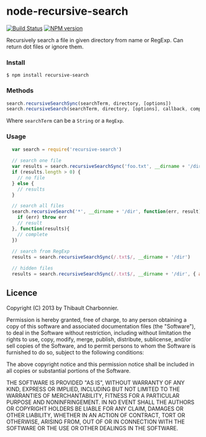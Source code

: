 # node-recursive-search

[![Build Status](https://api.travis-ci.org/thibaultCha/node-recursive-search.png)](https://travis-ci.org/thibaultCha/node-recursive-search) [![NPM version](https://badge.fury.io/js/recursive-search.png)](http://badge.fury.io/js/recursive-search)

Recursively search a file in given directory from name or RegExp. Can return dot files or ignore them.

### Install

```
$ npm install recursive-search
```

### Methods

```javascript
search.recursiveSearchSync(searchTerm, directory, [options])
search.recursiveSearch(searchTerm, directory, [options], callback, complete)
```

Where `searchTerm` can be a `String` or a `RegExp`.

### Usage

```javascript
  var search = require('recursive-search')
  
  // search one file
  var results = search.recursiveSearchSync('foo.txt', __dirname + '/dir')
  if (results.length > 0) {
    // no file
  } else {
    // results
  }

  // search all files
  search.recursiveSearch('*', __dirname + '/dir', function(err, result){
    if (err) throw err
    // result
  }, function(results){
    // complete
  })
  
  // search from RegExp
  results = search.recursiveSearchSync(/.txt$/, __dirname + '/dir')

  // hidden files
  results = search.recursiveSearchSync(/.txt$/, __dirname + '/dir', { all: true }) // return hidden files
```

## Licence

Copyright (C) 2013 by Thibault Charbonnier.

Permission is hereby granted, free of charge, to any person obtaining a copy of this software and associated documentation files (the "Software"), to deal in the Software without restriction, including without limitation the rights to use, copy, modify, merge, publish, distribute, sublicense, and/or sell copies of the Software, and to permit persons to whom the Software is furnished to do so, subject to the following conditions:

The above copyright notice and this permission notice shall be included in all copies or substantial portions of the Software.

THE SOFTWARE IS PROVIDED "AS IS", WITHOUT WARRANTY OF ANY KIND, EXPRESS OR IMPLIED, INCLUDING BUT NOT LIMITED TO THE WARRANTIES OF MERCHANTABILITY, FITNESS FOR A PARTICULAR PURPOSE AND NONINFRINGEMENT. IN NO EVENT SHALL THE AUTHORS OR COPYRIGHT HOLDERS BE LIABLE FOR ANY CLAIM, DAMAGES OR OTHER LIABILITY, WHETHER IN AN ACTION OF CONTRACT, TORT OR OTHERWISE, ARISING FROM, OUT OF OR IN CONNECTION WITH THE SOFTWARE OR THE USE OR OTHER DEALINGS IN THE SOFTWARE.

